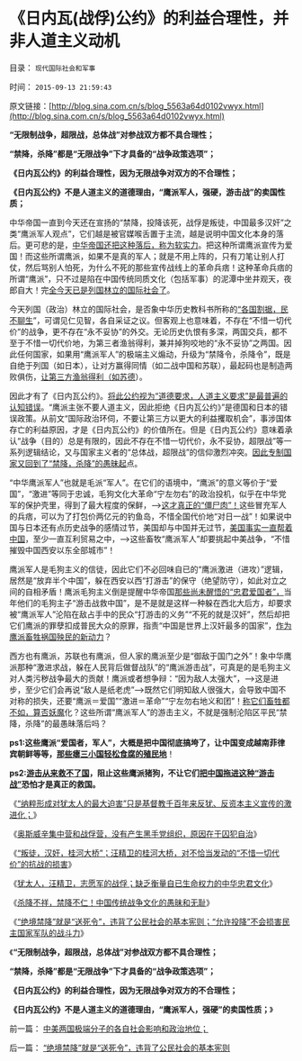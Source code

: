 # 《日内瓦(战俘)公约》的利益合理性，并非人道主义动机

目录： `现代国际社会和军事` 

时间： `2015-09-13 21:59:43` 

原文链接：[http://blog.sina.com.cn/s/blog_5563a64d0102vwyx.html](http://blog.sina.com.cn/s/blog_5563a64d0102vwyx.html)

**“无限制战争，超限战，总体战”对参战双方都不具合理性；**

**“禁降，杀降”都是“无限战争”下才具备的“战争政策选项”；**

**《日内瓦公约》的利益合理性，因为无限战争对双方的不合理性；**

**《日内瓦公约》不是人道主义的道德理由，“鹰派军人，强硬，游击战”的卖国性质；**

中华帝国一直到今天还在宣扬的“禁降，投降该死，战俘是叛徒，中国最多汉奸”之类“鹰派军人观点”，它们越是被官媒喉舌置于主流，越是说明中国文化本身的落后。更可悲的是，[中华帝国还把这种落后，称为软实力](../../../2009/7/5/软实力是什么？中国，美国，阿拉伯的软实力？.md)。把这种所谓鹰派宣传为爱国！而这些所谓鹰派，如果不是真的军人；就是不用上阵的，只有刀笔让别人打仗，然后骂别人怕死，为什么不死的那些宣传战线上的革命兵痞！这种革命兵痞的所谓“鹰派”，只不过是陷在中国传统同质文化（包括军事）的泥潭中坐井观天，夜郎自大！完[全今天已是列国林立的国际社会了](../../../2008/9/12/战国与秦灭六国并非今天适用的政治模式.md)。

今天列国（政治）林立的国际社会，是否象中华历史教科书所称的[“各国割据，民不聊生](../../../2011/10/30/中世纪的长子继承权和领土完整.md)”，可谓见仁见智，各自采证之议。但客观上也意味着，不存在“不惜一切代价”的战争，更不存在“永不妥协”的外交。无论历史仇恨有多深，两国交兵，都不至于不惜一切代价地，为第三者渔翁得利，兼并掉狗咬地的“永不妥协”之两国。因此任何国家，如果用“鹰派军人”的极端主义煽动，升级为“禁降令，杀降令”，既是自绝于列国（如日本），让对方赢得同情（如二战中国和苏联），最起码也是制造两败俱伤，[让第三方渔翁得利（如苏德](../../../2009/12/5/战争中最困难是作战要素难以预知.md)）。

因此才有了《日内瓦公约》。[将此公约视为“道德要求，人道主义要求”是最普遍的认知错误](../../../2013/8/26/法学不容道德，道德理据意味着“理屈词穷”.md)。“鹰派主张不要人道主义，因此拒绝《日内瓦公约》”是德国和日本的错误政策。从前文“国际政治环伺，不要让第三方以更大的利益攫取机会”，事涉国体存亡的利益原因，才是《日内瓦公约》的价值所在。但是《日内瓦公约》意味着承认“战争（目的）总是有限的，因此不存在不惜一切代价，永不妥协，超限战”等一系列逻辑结论，又与国家主义者的“总体战，超限战”的信仰激烈冲突。[因此专制国家又回到了“禁降，杀降”的愚昧起](../../../2009/12/6/中国传统文化与现代战争格格不入.md)点。

“中华鹰派军人”也就是毛派“军人”。在它们的语境中，“鹰派”的意义等价于“爱国”，“激进”等同于忠诚，毛狗文化大革命“宁左勿右”的政治投机，似乎在中华党军的保护壳里，得到了最大程度的保鲜，——>[这才真正的“僵尸肉”！](../../../2015/7/1/为什么说“僵尸肉”是央视炒作的假新闻？.md)这些冒充军人的兵痞，可以为了打包价两亿元的钓鱼岛，不惜全国代价地“对日一战”！如果说中国与日本还有点历史战争的感情过节，美国却与中国并无过节，[美国事实一直帮着中国](../../../2010/12/27/美国三次挽救了中国，三次挽救欧洲.md)，至少一直互利贸易之中，——>这些畜牧“鹰派军人”却要挑起中美战争，“不惜摧毁中国西安以东全部城市”！

鹰派军人是毛狗主义的信徒，因此它们不必回味自已的“鹰派激进（进攻）”逻辑，居然是“放弃半个中国”，躲在西安以西“打游击”的保守（绝望防守），如此对立之间的自相矛盾！鹰派毛狗主义倒是提醒中华帝国[那些尚未醒悟的“忠君爱国者”，](../../../2009/3/25/中国式诡辩：道德祭坛上忠君的义务.md)当年他们的毛狗主子“游击战救中国”，是不是就是这样一种躲在西北大后方，却要求被“鹰派军人”沦陷在敌占手中的民众“打游击的义务”“不死的就是汉奸”，然后却把它们鹰派的罪孽扣成普民大众的原罪，指责“中国是世界上汉奸最多的国家”，[作为鹰派畜牲祸国殃民的新动力](../../../2009/12/6/兵凶战危，国宜慎战.md)？

西方也有鹰派，苏联也有鹰派，但人家的鹰派至少是“御敌于国门之外”！象中华鹰派那种“激进求战，躲在人民背后做督战队”的“鹰派游击战”，可真是的是毛狗主义对人类污秽战争最大的贡献！鹰派或者想争辩：“因为敌人太强大”，——>这是进步，至少它们会再说“敌人是纸老虎”——>既然它们明知敌人很强大，会导致中国不对称的损失，还要“鹰派＝爱国”“激进＝革命”“宁左勿右地义和团”！[称它们畜牲都不如，算否妖魔](../../../2011/1/13/近代中国什么叫“弱国无外交”？.md)化？这些所谓“鹰派军人”的游击主义，不就是强制沦陷区平民“禁降，杀降”的最愚昧落后吗？

**ps1:这些鹰派“爱国者，军人”，大概是把中国彻底搞垮了，让中国变成越南菲律宾朝鲜等等，[那些瘪三小国轻松食腐的殖民地](../../../2009/5/31/西方列强帝国主义国家不够“哥们人道”的食腐本性.md)**！

**ps2:[游击从来救不了国](../../../2009/11/29/不要再幻想“游击救国”.md)，阻止这些鹰派猪狗，不让它们[把中国拖进这种“游击战”](http://darthvad.blog.sohu.com/252067114.html)恐怕才是真正的救国。**

《[“纳粹形成对犹太人的最大迫害”只是基督教千百年来反犹、反资本主义宣传的激进化；](../../../2015/8/21/希特勒不是纳粹思想之源，不可能独自决定极端性政策；.md)》

《[奥斯威辛集中营和战俘营，没有产生黑手党组织，原因在于囚犯自治](../../../2015/8/22/奥斯威辛集中营和战俘营，没有产生黑手党组织，原因在于囚犯自治.md)》

《[“叛徒，汉奸，桂河大桥”；汪精卫的桂河大桥，对不恰当发动的“不惜一切代价”的抗战的损害](../../../2015/9/8/囚犯自治与狱方合作,汪精卫的桂河大桥.md)》

《[犹太人，汪精卫，志愿军的战俘；缺乏衡量自已生命权力的中华忠君文化](../../../2015/9/9/犹太人，汪精卫，志愿军的战俘.md)》

《[杀降不祥，禁降不仁！中国传统战争文化的愚昧和无耻](../../../2015/9/10/杀降不祥，禁降不仁！中国传统战争文化的愚昧和无耻！.md)》

《[“绝境禁降”就是“送死令”，违背了公民社会的基本宪则；“允许投降”不会损害民主国家军队的战斗力](../../../2015/9/12/“绝境禁降”就是“送死令”，违背了公民社会的基本宪则.md)》

《**“无限制战争，超限战，总体战”对参战双方都不具合理性；**

**“禁降，杀降”都是“无限战争”下才具备的“战争政策选项”；**

**《日内瓦公约》的利益合理性，因为无限战争对双方的不合理性；**

**《日内瓦公约》不是人道主义的道德理由，“鹰派军人，强硬”的卖国性质；**》

前一篇： [中美两国极端分子的各自社会影响和政治地位；](../../../2015/9/13/中美两国极端分子的各自社会影响和政治地位；.md)

后一篇： [“绝境禁降”就是“送死令”，违背了公民社会的基本宪则](../../../2015/9/12/“绝境禁降”就是“送死令”，违背了公民社会的基本宪则.md)

